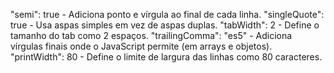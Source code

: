 "semi": true - Adiciona ponto e vírgula ao final de cada linha.
"singleQuote": true - Usa aspas simples em vez de aspas duplas.
"tabWidth": 2 - Define o tamanho do tab como 2 espaços.
"trailingComma": "es5" - Adiciona vírgulas finais onde o JavaScript permite (em arrays e objetos).
"printWidth": 80 - Define o limite de largura das linhas como 80 caracteres.